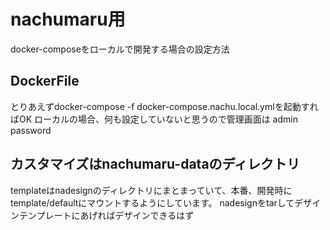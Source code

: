 
# nachumaru用
docker-composeをローカルで開発する場合の設定方法

## DockerFile
とりあえずdocker-compose -f docker-compose.nachu.local.ymlを起動すればOK
ローカルの場合、何も設定していないと思うので管理画面は admin password

## カスタマイズはnachumaru-dataのディレクトリ
templateはnadesignのディレクトリにまとまっていて、本番、開発時にtemplate/defaultにマウントするようにしています。
nadesignをtarしてデザインテンプレートにあげればデザインできるはず



